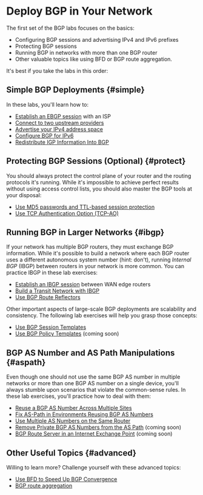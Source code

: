 # Deploy BGP in Your Network

The first set of the BGP labs focuses on the basics:

* Configuring BGP sessions and advertising IPv4 and IPv6 prefixes
* Protecting BGP sessions
* Running BGP in networks with more than one BGP router
* Other valuable topics like using BFD or BGP route aggregation.

It's best if you take the labs in this order:

## Simple BGP Deployments {#simple}

In these labs, you'll learn how to:

* [Establish an EBGP session](1-session.md) with an ISP
* [Connect to two upstream providers](2-multihomed.md)
* [Advertise your IPv4 address space](3-originate.md)
* [Configure BGP for IPv6](4-ipv6.md)
* [Redistribute IGP Information Into BGP](5-redistribute.md)

## Protecting BGP Sessions (Optional) {#protect}

You should always protect the control plane of your router and the routing protocols it's running. While it's impossible to achieve perfect results without using access control lists, you should also master the BGP tools at your disposal:

* [Use MD5 passwords and TTL-based session protection](6-protect.md)
* [Use TCP Authentication Option (TCP-AO)](9-ao.md)

## Running BGP in Larger Networks {#ibgp}

If your network has multiple BGP routers, they must exchange BGP information. While it's possible to build a network where each BGP router uses a different autonomous system number (hint: don't), running *Internal BGP* (IBGP) between routers in your network is more common. You can practice IBGP in these lab exercises:

* [Establish an IBGP session](../ibgp/1-edge.md) between WAN edge routers
* [Build a Transit Network with IBGP](../ibgp/2-transit.md)
* [Use BGP Route Reflectors](../ibgp/3-rr.md)

Other important aspects of large-scale BGP deployments are scalability and consistency. The following lab exercises will help you grasp those concepts:

* [Use BGP Session Templates](../session/6-templates.md)
* [Use BGP Policy Templates](../session/7-policy.md) (coming soon)

## BGP AS Number and AS Path Manipulations {#aspath}

Even though one should not use the same BGP AS number in multiple networks or more than one BGP AS number on a single device, you'll always stumble upon scenarios that violate the common-sense rules. In these lab exercises, you'll practice how to deal with them:

* [Reuse a BGP AS Number Across Multiple Sites](../session/1-allowas_in.md)
* [Fix AS-Path in Environments Reusing BGP AS Numbers](../session/2-asoverride.md)
* [Use Multiple AS Numbers on the Same Router](../session/3-localas.md)
* [Remove Private BGP AS Numbers from the AS Path](../session/4-removeprivate.md) (coming soon)
* [BGP Route Server in an Internet Exchange Point](../session/5-routeserver.md) (coming soon)


## Other Useful Topics {#advanced}

Willing to learn more? Challenge yourself with these advanced topics:

* [Use BFD to Speed Up BGP Convergence](7-bfd.md)
* [BGP route aggregation](8-aggregate.md)
